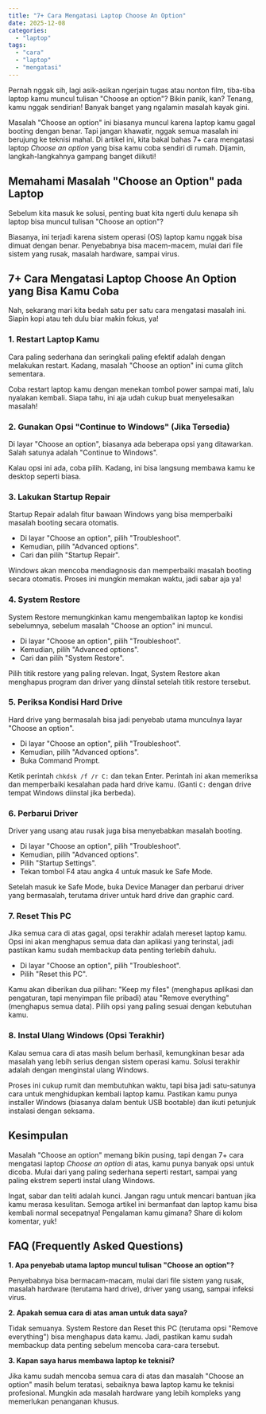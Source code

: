 ```yaml
---
title: "7+ Cara Mengatasi Laptop Choose An Option"
date: 2025-12-08
categories: 
  - "laptop"
tags: 
  - "cara"
  - "laptop"
  - "mengatasi"
---
```


Pernah nggak sih, lagi asik-asikan ngerjain tugas atau nonton film, tiba-tiba laptop kamu muncul tulisan "Choose an option"? Bikin panik, kan? Tenang, kamu nggak sendirian! Banyak banget yang ngalamin masalah kayak gini.

Masalah "Choose an option" ini biasanya muncul karena laptop kamu gagal booting dengan benar. Tapi jangan khawatir, nggak semua masalah ini berujung ke teknisi mahal. Di artikel ini, kita bakal bahas 7+ cara mengatasi laptop _Choose an option_ yang bisa kamu coba sendiri di rumah. Dijamin, langkah-langkahnya gampang banget diikuti!

## Memahami Masalah "Choose an Option" pada Laptop

Sebelum kita masuk ke solusi, penting buat kita ngerti dulu kenapa sih laptop bisa muncul tulisan "Choose an option"?

Biasanya, ini terjadi karena sistem operasi (OS) laptop kamu nggak bisa dimuat dengan benar. Penyebabnya bisa macem-macem, mulai dari file sistem yang rusak, masalah hardware, sampai virus.

## 7+ Cara Mengatasi Laptop Choose An Option yang Bisa Kamu Coba

Nah, sekarang mari kita bedah satu per satu cara mengatasi masalah ini. Siapin kopi atau teh dulu biar makin fokus, ya!

### 1\. Restart Laptop Kamu

Cara paling sederhana dan seringkali paling efektif adalah dengan melakukan restart. Kadang, masalah "Choose an option" ini cuma glitch sementara.

Coba restart laptop kamu dengan menekan tombol power sampai mati, lalu nyalakan kembali. Siapa tahu, ini aja udah cukup buat menyelesaikan masalah!

### 2\. Gunakan Opsi "Continue to Windows" (Jika Tersedia)

Di layar "Choose an option", biasanya ada beberapa opsi yang ditawarkan. Salah satunya adalah "Continue to Windows".

Kalau opsi ini ada, coba pilih. Kadang, ini bisa langsung membawa kamu ke desktop seperti biasa.

### 3\. Lakukan Startup Repair

Startup Repair adalah fitur bawaan Windows yang bisa memperbaiki masalah booting secara otomatis.

- Di layar "Choose an option", pilih "Troubleshoot".
- Kemudian, pilih "Advanced options".
- Cari dan pilih "Startup Repair".

Windows akan mencoba mendiagnosis dan memperbaiki masalah booting secara otomatis. Proses ini mungkin memakan waktu, jadi sabar aja ya!

### 4\. System Restore

System Restore memungkinkan kamu mengembalikan laptop ke kondisi sebelumnya, sebelum masalah "Choose an option" ini muncul.

- Di layar "Choose an option", pilih "Troubleshoot".
- Kemudian, pilih "Advanced options".
- Cari dan pilih "System Restore".

Pilih titik restore yang paling relevan. Ingat, System Restore akan menghapus program dan driver yang diinstal setelah titik restore tersebut.

### 5\. Periksa Kondisi Hard Drive

Hard drive yang bermasalah bisa jadi penyebab utama munculnya layar "Choose an option".

- Di layar "Choose an option", pilih "Troubleshoot".
- Kemudian, pilih "Advanced options".
- Buka Command Prompt.

Ketik perintah `chkdsk /f /r C:` dan tekan Enter. Perintah ini akan memeriksa dan memperbaiki kesalahan pada hard drive kamu. (Ganti `C:` dengan drive tempat Windows diinstal jika berbeda).

### 6\. Perbarui Driver

Driver yang usang atau rusak juga bisa menyebabkan masalah booting.

- Di layar "Choose an option", pilih "Troubleshoot".
- Kemudian, pilih "Advanced options".
- Pilih "Startup Settings".
- Tekan tombol F4 atau angka 4 untuk masuk ke Safe Mode.

Setelah masuk ke Safe Mode, buka Device Manager dan perbarui driver yang bermasalah, terutama driver untuk hard drive dan graphic card.

### 7\. Reset This PC

Jika semua cara di atas gagal, opsi terakhir adalah mereset laptop kamu. Opsi ini akan menghapus semua data dan aplikasi yang terinstal, jadi pastikan kamu sudah membackup data penting terlebih dahulu.

- Di layar "Choose an option", pilih "Troubleshoot".
- Pilih "Reset this PC".

Kamu akan diberikan dua pilihan: "Keep my files" (menghapus aplikasi dan pengaturan, tapi menyimpan file pribadi) atau "Remove everything" (menghapus semua data). Pilih opsi yang paling sesuai dengan kebutuhan kamu.

### 8\. Instal Ulang Windows (Opsi Terakhir)

Kalau semua cara di atas masih belum berhasil, kemungkinan besar ada masalah yang lebih serius dengan sistem operasi kamu. Solusi terakhir adalah dengan menginstal ulang Windows.

Proses ini cukup rumit dan membutuhkan waktu, tapi bisa jadi satu-satunya cara untuk menghidupkan kembali laptop kamu. Pastikan kamu punya installer Windows (biasanya dalam bentuk USB bootable) dan ikuti petunjuk instalasi dengan seksama.

## Kesimpulan

Masalah "Choose an option" memang bikin pusing, tapi dengan 7+ cara mengatasi laptop _Choose an option_ di atas, kamu punya banyak opsi untuk dicoba. Mulai dari yang paling sederhana seperti restart, sampai yang paling ekstrem seperti instal ulang Windows.

Ingat, sabar dan teliti adalah kunci. Jangan ragu untuk mencari bantuan jika kamu merasa kesulitan. Semoga artikel ini bermanfaat dan laptop kamu bisa kembali normal secepatnya! Pengalaman kamu gimana? Share di kolom komentar, yuk!

## FAQ (Frequently Asked Questions)

**1\. Apa penyebab utama laptop muncul tulisan "Choose an option"?**

Penyebabnya bisa bermacam-macam, mulai dari file sistem yang rusak, masalah hardware (terutama hard drive), driver yang usang, sampai infeksi virus.

**2\. Apakah semua cara di atas aman untuk data saya?**

Tidak semuanya. System Restore dan Reset this PC (terutama opsi "Remove everything") bisa menghapus data kamu. Jadi, pastikan kamu sudah membackup data penting sebelum mencoba cara-cara tersebut.

**3\. Kapan saya harus membawa laptop ke teknisi?**

Jika kamu sudah mencoba semua cara di atas dan masalah "Choose an option" masih belum teratasi, sebaiknya bawa laptop kamu ke teknisi profesional. Mungkin ada masalah hardware yang lebih kompleks yang memerlukan penanganan khusus.
